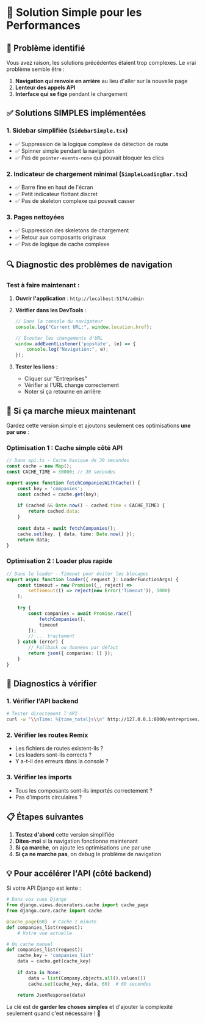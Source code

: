 # 🔧 Solution Simple pour les Performances

## 🚨 **Problème identifié**
Vous avez raison, les solutions précédentes étaient trop complexes. Le vrai problème semble être :

1. **Navigation qui renvoie en arrière** au lieu d'aller sur la nouvelle page
2. **Lenteur des appels API** 
3. **Interface qui se fige** pendant le chargement

## ✅ **Solutions SIMPLES implémentées**

### **1. Sidebar simplifiée** (`SidebarSimple.tsx`)
- ✅ Suppression de la logique complexe de détection de route
- ✅ Spinner simple pendant la navigation
- ✅ Pas de `pointer-events-none` qui pouvait bloquer les clics

### **2. Indicateur de chargement minimal** (`SimpleLoadingBar.tsx`)
- ✅ Barre fine en haut de l'écran
- ✅ Petit indicateur flottant discret
- ✅ Pas de skeleton complexe qui pouvait casser

### **3. Pages nettoyées**
- ✅ Suppression des skeletons de chargement
- ✅ Retour aux composants originaux
- ✅ Pas de logique de cache complexe

## 🔍 **Diagnostic des problèmes de navigation**

### **Test à faire maintenant :**

1. **Ouvrir l'application** : `http://localhost:5174/admin`

2. **Vérifier dans les DevTools** :
   ```javascript
   // Dans la console du navigateur
   console.log("Current URL:", window.location.href);
   
   // Écouter les changements d'URL
   window.addEventListener('popstate', (e) => {
       console.log("Navigation:", e);
   });
   ```

3. **Tester les liens** :
   - Cliquer sur "Entreprises"
   - Vérifier si l'URL change correctement
   - Noter si ça retourne en arrière

## 🚀 **Si ça marche mieux maintenant**

Gardez cette version simple et ajoutons seulement ces optimisations **une par une** :

### **Optimisation 1 : Cache simple côté API**
```typescript
// Dans api.ts - Cache basique de 30 secondes
const cache = new Map();
const CACHE_TIME = 30000; // 30 secondes

export async function fetchCompaniesWithCache() {
    const key = 'companies';
    const cached = cache.get(key);
    
    if (cached && Date.now() - cached.time < CACHE_TIME) {
        return cached.data;
    }
    
    const data = await fetchCompanies();
    cache.set(key, { data, time: Date.now() });
    return data;
}
```

### **Optimisation 2 : Loader plus rapide**
```typescript
// Dans le loader - Timeout pour éviter les blocages
export async function loader({ request }: LoaderFunctionArgs) {
    const timeout = new Promise((_, reject) =>
        setTimeout(() => reject(new Error('Timeout')), 5000)
    );
    
    try {
        const companies = await Promise.race([
            fetchCompanies(),
            timeout
        ]);
        // ... traitement
    } catch (error) {
        // Fallback ou données par défaut
        return json({ companies: [] });
    }
}
```

## 🔧 **Diagnostics à vérifier**

### **1. Vérifier l'API backend**
```bash
# Tester directement l'API
curl -w "\\nTime: %{time_total}s\\n" http://127.0.0.1:8000/entreprises/
```

### **2. Vérifier les routes Remix**
- Les fichiers de routes existent-ils ?
- Les loaders sont-ils corrects ?
- Y a-t-il des erreurs dans la console ?

### **3. Vérifier les imports**
- Tous les composants sont-ils importés correctement ?
- Pas d'imports circulaires ?

## 📋 **Étapes suivantes**

1. **Testez d'abord** cette version simplifiée
2. **Dites-moi** si la navigation fonctionne maintenant
3. **Si ça marche**, on ajoute les optimisations une par une
4. **Si ça ne marche pas**, on debug le problème de navigation

## 💡 **Pour accélérer l'API (côté backend)**

Si votre API Django est lente :

```python
# Dans vos vues Django
from django.views.decorators.cache import cache_page
from django.core.cache import cache

@cache_page(60)  # Cache 1 minute
def companies_list(request):
    # Votre vue actuelle

# Ou cache manuel
def companies_list(request):
    cache_key = 'companies_list'
    data = cache.get(cache_key)
    
    if data is None:
        data = list(Company.objects.all().values())
        cache.set(cache_key, data, 60)  # 60 secondes
    
    return JsonResponse(data)
```

La clé est de **garder les choses simples** et d'ajouter la complexité seulement quand c'est nécessaire ! 🎯
